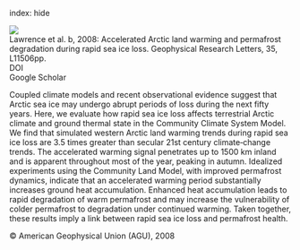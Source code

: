 index: hide

<div class="Citation">
    <div class="Citation-thumb CitationThumb-linked"  data-href="https://doi.org/10.1029/2008gl033985">
      <img src="https://static.claimspace.cloud/climate-study-static/refs/thumbs/12/Lawrence_et_al_2008b-thumb.png" />
    </div>

  <div class="Citation-body">
    <div class="Citation-text">Lawrence et al. b, 2008: Accelerated Arctic land warming and permafrost degradation during rapid sea ice loss. <span class="Article-journal">Geophysical Research Letters, </span><span class="Article-volume">35, </span>L11506pp.</div>
    <div class="Citation-links">
      <div class="CitationLink" data-href="https://doi.org/10.1029/2008gl033985">
        <div class="CitationLink-icon CitationLink-Doi"></div>
        <div class="CitationLink-text">DOI</div>
      </div>
      <div class="CitationLink" data-href="https://scholar.google.com/scholar?q=10.1029/2008gl033985">
        <div class="CitationLink-icon CitationLink-Scholar"></div>
        <div class="CitationLink-text">Google Scholar</div>
      </div>
    </div>
  </div>
</div>

Coupled climate models and recent observational evidence suggest that Arctic sea ice may undergo abrupt periods of loss during the next fifty years. Here, we evaluate how rapid sea ice loss affects terrestrial Arctic climate and ground thermal state in the Community Climate System Model. We find that simulated western Arctic land warming trends during rapid sea ice loss are 3.5 times greater than secular 21st century climate‐change trends. The accelerated warming signal penetrates up to 1500 km inland and is apparent throughout most of the year, peaking in autumn. Idealized experiments using the Community Land Model, with improved permafrost dynamics, indicate that an accelerated warming period substantially increases ground heat accumulation. Enhanced heat accumulation leads to rapid degradation of warm permafrost and may increase the vulnerability of colder permafrost to degradation under continued warming. Taken together, these results imply a link between rapid sea ice loss and permafrost health.

<div class="Citation-copy">
&copy; American Geophysical Union (AGU), 2008
</div>